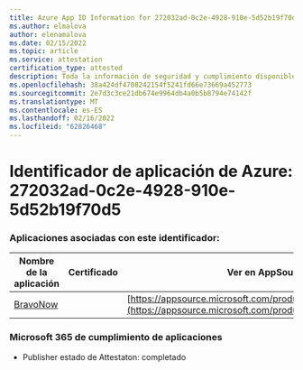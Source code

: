 ```yaml
---
title: Azure App ID Information for 272032ad-0c2e-4928-910e-5d52b19f70d5
ms.author: elmalova
author: elenamalova
ms.date: 02/15/2022
ms.topic: article
ms.service: attestation
certification_type: attested
description: Toda la información de seguridad y cumplimiento disponible para 272032ad-0c2e-4928-910e-5d52b19f70d5.
ms.openlocfilehash: 38a424df4708242154f5241fd66e73669a452773
ms.sourcegitcommit: 2e7d3c3ce21db674e9964db4a0b5b8794e74142f
ms.translationtype: MT
ms.contentlocale: es-ES
ms.lasthandoff: 02/16/2022
ms.locfileid: "62826468"
---
```

# <a name="azure-app-id-272032ad-0c2e-4928-910e-5d52b19f70d5"></a>Identificador de aplicación de Azure: 272032ad-0c2e-4928-910e-5d52b19f70d5


### <a name="apps-associated-with-this-id"></a>Aplicaciones asociadas con este identificador:
| **Nombre de la aplicación** | **Certificado** | **Ver en AppSource** |
|--------------|---------------|-----------------------|
| [BravoNow](https://docs.microsoft.com/microsoft-365-app-certification/forward/WA200000157) |  | [https://appsource.microsoft.com/product/office/WA200000157](https://appsource.microsoft.com/product/office/WA200000157) |

### <a name="microsoft-365-app-compliance-status"></a>Microsoft 365 de cumplimiento de aplicaciones
- Publisher estado de Attestaton: completado
